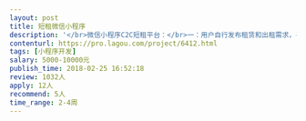 ```yaml
---                
layout: post       
title: 短租微信小程序           
description: '</br>微信小程序C2C短租平台：</br>一：用户自行发布租赁和出租需求，平台推送匹配，有商品页面，商品详情页。</br>二：下订单，微信支付。</br>三：首页banner，链接到图文。</br>四：登录、个人中心：租赁订单、出租订单状态，租金提现申请等。</br>需要工作不忙，晚上有时间，有热情的同学联系我。项目迭代可长期合作。做过微信小程序中微信支付的优先考虑，只考虑个人前端，公司勿扰，UI已设计完毕，后端和接口我们自己已经开始同步开发了。</br>'     
contenturl: https://pro.lagou.com/project/6412.html      
tags: [小程序开发]            
salary: 5000-10000元          
publish_time: 2018-02-25 16:52:18         
review: 1032人                   
apply: 12人                   
recommend: 5人                   
time_range: 2-4周              
---                 
```


